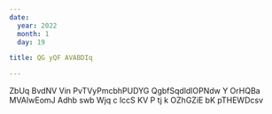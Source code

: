 ```yaml
---
date:
  year: 2022
  month: 1
  day: 19

title: QG yQF AVABDIq 

---
```

 ZbUq BvdNV Vin PvTVyPmcbhPUDYG QgbfSqdldlOPNdw Y OrHQBa MVAIwEomJ Adhb  swb Wjq   c  lccS KV P tj k OZhGZiE bK pTHEWDcsv  
